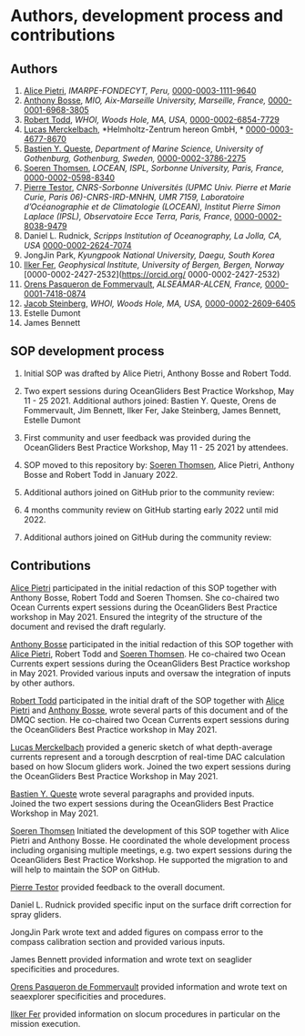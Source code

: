 # Authors, development process and contributions

## Authors
  1. [Alice Pietri](https://github.com/AlicePietri), *IMARPE-FONDECYT, Peru,* [0000-0003-1111-9640](https://orcid.org/0000-0003-1111-9640)
  2. [Anthony Bosse](https://github.com/AnthonyBosse), *MIO, Aix-Marseille University, Marseille, France,* [0000-0001-6968-3805](https://orcid.org/0000-0001-6968-3805)
  3. [Robert Todd](https://github.com/rtodd-WHOI), *WHOI, Woods Hole, MA, USA,* [0000-0002-6854-7729](https://orcid.org/0000-0002-6854-7729)
  4. [Lucas Merckelbach](https://github.com/smerckel), *Helmholtz-Zentrum hereon GmbH, * [0000-0003-4677-8670](https://orcid.org/0000-0003-4677-8670)
  5. [Bastien Y. Queste](https://github.com/bastienqueste), *Department of Marine Science, University of Gothenburg, Gothenburg, Sweden,* [0000-0002-3786-2275](https://orcid.org/0000-0002-3786-2275)
  6. [Soeren Thomsen](https://github.com/soerenthomsen), *LOCEAN, ISPL, Sorbonne University, Paris, France,* [0000-0002-0598-8340](https://orcid.org/0000-0002-0598-8340)
  7. [Pierre Testor](https://github.com/ptestor), *CNRS-Sorbonne Universités (UPMC Univ. Pierre et Marie Curie, Paris 06)-CNRS-IRD-MNHN, UMR 7159, Laboratoire d’Océanographie et de Climatologie (LOCEAN), Institut Pierre Simon Laplace (IPSL), Observatoire Ecce Terra, Paris, France*, [0000-0002-8038-9479](https://orcid.org/0000-0002-8038-9479) 
  8. Daniel L. Rudnick, *Scripps Institution of Oceanography, La Jolla, CA, USA* [0000-0002-2624-7074](https://orcid.org/0000-0002-2624-7074)
  9. JongJin Park, *Kyungpook National University, Daegu, South Korea* 
  10. [Ilker Fer](https://github.com/ilkerf), *Geophysical Institute, University of Bergen, Bergen, Norway* [0000-0002-2427-2532](https://orcid.org/
0000-0002-2427-2532)
  6. [Orens Pasqueron de Fommervault](https://github.com/orensDef), *ALSEAMAR-ALCEN, France,* [0000-0001-7418-0874](https://orcid.org/0000-0001-7418-0874)
  7. [Jacob Steinberg](https://github.com/jakesteinberg),  *WHOI, Woods Hole, MA, USA,* [0000-0002-2609-6405](https://orcid.org/0000-0002-2609-6405)
  8. Estelle Dumont
  9. James Bennett

## SOP development process
1) Initial SOP was drafted by Alice Pietri, Anthony Bosse and Robert Todd.

2) Two expert sessions during OceanGliders Best Practice Workshop, May 11 - 25 2021. 
Additional authors joined: Bastien Y. Queste, Orens de Fommervault, Jim Bennett, Ilker Fer, Jake Steinberg, James Bennett, Estelle Dumont
3) First community and user feedback was provided during the OceanGliders Best Practice Workshop, May 11 - 25 2021 by attendees. 

4) SOP moved to this repository by: [Soeren Thomsen](https://github.com/soerenthomsen), Alice Pietri, Anthony Bosse and Robert Todd in January 2022.

5) Additional authors joined on GitHub prior to the community review: 

6) 4 months community review on GitHub starting early 2022 until mid 2022.

7) Additional authors joined on GitHub during the community review: 

## Contributions 
[Alice Pietri](https://github.com/AlicePietri) participated in the initial redaction of this SOP together with Anthony Bosse, Robert Todd and Soeren Thomsen. 
She co-chaired two Ocean Currents expert sessions during the OceanGliders Best Practice workshop in May 2021. 
Ensured the integrity of the structure of the document and revised the draft regularly. 

[Anthony Bosse](https://github.com/AnthonyBosse) participated in the initial redaction of this SOP together with [Alice Pietri](https://github.com/AlicePietri), Robert Todd and [Soeren Thomsen](https://github.com/soerenthomsen). 
He co-chaired two Ocean Currents expert sessions during the OceanGliders Best Practice workshop in May 2021.
Provided various inputs and oversaw the integration of inputs by other authors. 
 
[Robert Todd](https://github.com/rtodd-WHOI) participated in the initial draft of the SOP together with [Alice Pietri](https://github.com/AlicePietri) and [Anthony Bosse](https://github.com/AnthonyBosse), wrote several parts of this document and of the DMQC section. He co-chaired two Ocean Currents expert sessions during the OceanGliders Best Practice workshop in May 2021.

[Lucas Merckelbach](https://github.com/smerckel) provided a generic sketch of what depth-average currents represent and a torough descrption of real-time DAC calculation based on how Slocum gliders work. 
Joined the two expert sessions during the OceanGliders Best Practice Workshop in May 2021. 

[Bastien Y. Queste](https://github.com/bastienqueste) wrote several paragraphs and provided inputs.  
Joined the two expert sessions during the OceanGliders Best Practice Workshop in May 2021. 

[Soeren Thomsen](https://github.com/soerenthomsen) Initiated the development of this SOP together with Alice Pietri and Anthony Bosse. 
He coordinated the whole development process including organising multiple meetings, e.g. two expert sessions during the OceanGliders Best Practice Workshop. 
He supported the migration to and will help to maintain the SOP on GitHub.

[Pierre Testor](https://github.com/ptestor) provided feedback to the overall document. 

Daniel L. Rudnick provided specific input on the surface drift correction for spray gliders.

JongJin Park wrote text and added figures on compass error to the compass calibration section and provided various inputs.  

James Bennett provided information and wrote text on seaglider specificities and procedures. 

[Orens Pasqueron de Fommervault](https://github.com/orensDef) provided information and wrote text on seaexplorer specificities and procedures. 

[Ilker Fer](https://github.com/ilkerf) provided information on slocum procedures in particular on the mission execution. 
